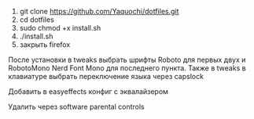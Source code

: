 1) git clone https://github.com/Yaquochi/dotfiles.git
2) cd dotfiles
3) sudo chmod +x install.sh
4) ./install.sh
5) закрыть firefox

После установки в tweaks выбрать шрифты Roboto для первых двух и RobotoMono Nerd Font Mono для последнего пункта. Также в tweaks в клавиатуре выбрать переключение языка через capslock

Добавить в easyeffects конфиг с эквалайзером

Удалить через software parental controls
